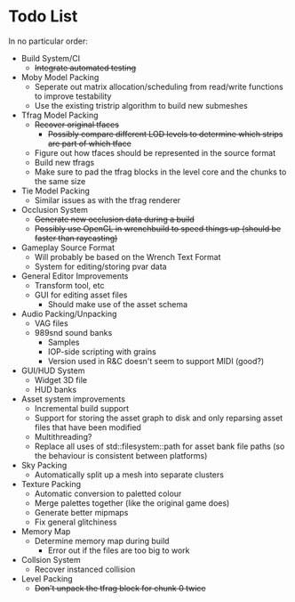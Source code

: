 # Todo List

In no particular order:

- Build System/CI
	- ~~Integrate automated testing~~
- Moby Model Packing
	- Seperate out matrix allocation/scheduling from read/write functions to improve testability
	- Use the existing tristrip algorithm to build new submeshes
- Tfrag Model Packing
	- ~~Recover original tfaces~~
		- ~~Possibly compare different LOD levels to determine which strips are part of which tface~~
	- Figure out how tfaces should be represented in the source format
	- Build new tfrags
	- Make sure to pad the tfrag blocks in the level core and the chunks to the same size
- Tie Model Packing
	- Similar issues as with the tfrag renderer
- Occlusion System
	- ~~Generate new occlusion data during a build~~
	- ~~Possibly use OpenGL in wrenchbuild to speed things up (should be faster than raycasting)~~
- Gameplay Source Format
	- Will probably be based on the Wrench Text Format
	- System for editing/storing pvar data
- General Editor Improvements
	- Transform tool, etc
	- GUI for editing asset files
		- Should make use of the asset schema
- Audio Packing/Unpacking
	- VAG files
	- 989snd sound banks
		- Samples
		- IOP-side scripting with grains
		- Version used in R&C doesn't seem to support MIDI (good?)
- GUI/HUD System
	- Widget 3D file
	- HUD banks
- Asset system improvements
	- Incremental build support
	- Support for storing the asset graph to disk and only reparsing asset files that have been modified
	- Multithreading?
	- Replace all uses of std::filesystem::path for asset bank file paths (so the behaviour is consistent between platforms)
- Sky Packing
	- Automatically split up a mesh into separate clusters
- Texture Packing
	- Automatic conversion to paletted colour
	- Merge palettes together (like the original game does)
	- Generate better mipmaps
	- Fix general glitchiness
- Memory Map
	- Determine memory map during build
		- Error out if the files are too big to work
- Collsion System
	- Recover instanced collision
- Level Packing
	- ~~Don't unpack the tfrag block for chunk 0 twice~~
